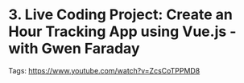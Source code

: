 # 3. Live Coding Project: Create an Hour Tracking App using Vue.js - with Gwen Faraday

Tags: https://www.youtube.com/watch?v=ZcsCoTPPMD8